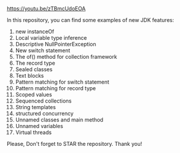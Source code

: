 https://youtu.be/zTBmcUdoEOA

In this repository, you can find some examples of new JDK features:

1. new instanceOf
2. Local variable type inference
3. Descriptive NullPointerException
4. New switch statement
5. The of() method for collection framework
6. The record type
7. Sealed classes
8. Text blocks
9. Pattern matching for switch statement
10. Pattern matching for record type
11. Scoped values
12. Sequenced collections
13. String templates
14. structured concurrency
15. Unnamed classes and main method
16. Unnamed variables
17. Virtual threads


Please, Don't forget to STAR the repository. Thank you!
